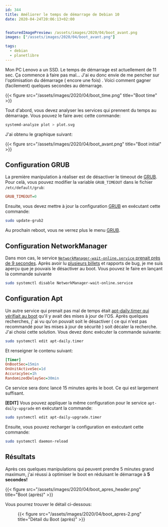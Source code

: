 ```yaml
---
id: 344
title: Améliorer le temps de démarrage de Debian 10
date: 2020-04-24T20:06:13+02:00


featuredImagePreview: /assets/images/2020/04/boot_avant.png
images: ["/assets/images/2020/04/boot_avant.png"]

tags:
  - debian
  - planetlibre
---
```


Mon PC Lenovo a un SSD. Le temps de démarrage est actuellement de 11 sec. Ça commence à faire pas mal&#8230; J'ai eu donc envie de me pencher sur l'optimisation du démarrage ( encore une fois) . Voici comment gagner (facilement) quelques secondes au démarrage.

{{< figure src="/assets/images/2020/04/boot_time.png" title="Boot time" >}}

Tout d'abord, vous devez analyser les services qui prennent du temps au démarrage. Vous pouvez le faire avec cette commande:

```bash
systemd-analyze plot > plot.svg
```

J'ai obtenu le graphique suivant:

{{< figure src="/assets/images/2020/04/boot_avant.png" title="Boot initial" >}}

## Configuration GRUB

La première manipulation à réaliser est de désactiver le timeout de [GRUB](https://wiki.debian.org/Grub). Pour celà, vous pouvez modifier la variable `GRUB_TIMEOUT` dans le fichier `/etc/default/grub`:

```ini
GRUB_TIMEOUT=0
```


Ensuite, vous devez mettre à jour la configuration [GRUB](https://wiki.debian.org/Grub) en exécutant cette commande:

```bash
sudo update-grub2
```


Au prochain reboot, vous ne verrez plus le menu [GRUB](https://wiki.debian.org/Grub).

## Configuration NetworkManager

Dans mon cas, le service [`NetworkManager-wait-online.service` prenait près de 9 secondes](https://askubuntu.com/questions/1018576/what-does-networkmanager-wait-online-service-do). Après avoir lu [plusieurs billets](https://askubuntu.com/questions/1018576/what-does-networkmanager-wait-online-service-do) et rapports de bug, je me suis aperçu que je pouvais le désactiver au boot. Vous pouvez le faire en lançant la commande suivante

```bash
sudo systemctl disable NetworkManager-wait-online.service
```


## Configuration Apt

Un autre service qui prenait pas mal de temps était [apt-daily.timer qui vérifiait au boot](https://askubuntu.com/questions/1038923/do-i-really-need-apt-daily-service-and-apt-daily-upgrade-service) qu'il y avait des mises à jour de l'OS. Après quelques recherches, j' ai vu qu'on pouvait soit le désactiver ( ce qui n'est pas recommandé pour les mises à jour de sécurité ) soit décaler la recherche. J'ai choisi cette solution. Vous devez donc exécuter la commande suivante:

```bash
sudo systemctl edit apt-daily.timer
```


Et renseigner le contenu suivant:

```ini
[Timer]
OnBootSec=15min
OnUnitActiveSec=1d
AccuracySec=1h
RandomizedDelaySec=30min
```


Ce service sera donc lancé 15 minutes après le boot. Ce qui est largement suffisant.

**[EDIT]** Vous pouvez appliquer la même configuration pour le service `apt-daily-upgrade` en exécutant la commande:

```bash
sudo systemctl edit apt-daily-upgrade.timer
```


Ensuite, vous pouvez recharger la configuration en exécutant cette commande:

```bash
sudo systemctl daemon-reload
```


## Résultats

Après ces quelques manipulations qui peuvent prendre 5 minutes grand maximum, j'ai réussi à optimiser le boot en réduisant le démarrage à **5 secondes!**


{{< figure src="/assets/images/2020/04/boot_apres_header.png" title="Boot (après)" >}}

Vous pourrez trouver le détail ci-dessous:<figure class="wp-block-gallery aligncenter columns-1 is-cropped">

{{< figure src="/assets/images/2020/04/boot_apres-2.png" title="Détail du Boot (après)" >}}
